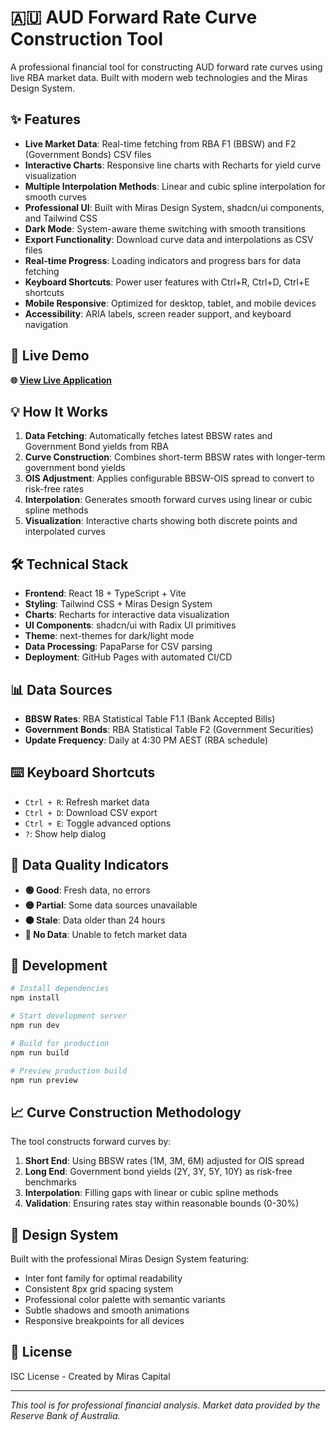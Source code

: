 # 🇦🇺 AUD Forward Rate Curve Construction Tool

A professional financial tool for constructing AUD forward rate curves using live RBA market data. Built with modern web technologies and the Miras Design System.

## ✨ Features

- **Live Market Data**: Real-time fetching from RBA F1 (BBSW) and F2 (Government Bonds) CSV files  
- **Interactive Charts**: Responsive line charts with Recharts for yield curve visualization
- **Multiple Interpolation Methods**: Linear and cubic spline interpolation for smooth curves
- **Professional UI**: Built with Miras Design System, shadcn/ui components, and Tailwind CSS
- **Dark Mode**: System-aware theme switching with smooth transitions
- **Export Functionality**: Download curve data and interpolations as CSV files
- **Real-time Progress**: Loading indicators and progress bars for data fetching
- **Keyboard Shortcuts**: Power user features with Ctrl+R, Ctrl+D, Ctrl+E shortcuts
- **Mobile Responsive**: Optimized for desktop, tablet, and mobile devices
- **Accessibility**: ARIA labels, screen reader support, and keyboard navigation

## 🚀 Live Demo

**🌐 [View Live Application](https://mirascapital.github.io/curve/)**

## 💡 How It Works

1. **Data Fetching**: Automatically fetches latest BBSW rates and Government Bond yields from RBA
2. **Curve Construction**: Combines short-term BBSW rates with longer-term government bond yields
3. **OIS Adjustment**: Applies configurable BBSW-OIS spread to convert to risk-free rates
4. **Interpolation**: Generates smooth forward curves using linear or cubic spline methods
5. **Visualization**: Interactive charts showing both discrete points and interpolated curves

## 🛠 Technical Stack

- **Frontend**: React 18 + TypeScript + Vite
- **Styling**: Tailwind CSS + Miras Design System
- **Charts**: Recharts for interactive data visualization  
- **UI Components**: shadcn/ui with Radix UI primitives
- **Theme**: next-themes for dark/light mode
- **Data Processing**: PapaParse for CSV parsing
- **Deployment**: GitHub Pages with automated CI/CD

## 📊 Data Sources

- **BBSW Rates**: RBA Statistical Table F1.1 (Bank Accepted Bills)
- **Government Bonds**: RBA Statistical Table F2 (Government Securities)
- **Update Frequency**: Daily at 4:30 PM AEST (RBA schedule)

## ⌨️ Keyboard Shortcuts

- `Ctrl + R`: Refresh market data
- `Ctrl + D`: Download CSV export
- `Ctrl + E`: Toggle advanced options
- `?`: Show help dialog

## 🎯 Data Quality Indicators

- **🟢 Good**: Fresh data, no errors
- **🟡 Partial**: Some data sources unavailable  
- **🟠 Stale**: Data older than 24 hours
- **🔴 No Data**: Unable to fetch market data

## 🔧 Development

```bash
# Install dependencies
npm install

# Start development server
npm run dev

# Build for production
npm run build

# Preview production build
npm run preview
```

## 📈 Curve Construction Methodology

The tool constructs forward curves by:

1. **Short End**: Using BBSW rates (1M, 3M, 6M) adjusted for OIS spread
2. **Long End**: Government bond yields (2Y, 3Y, 5Y, 10Y) as risk-free benchmarks  
3. **Interpolation**: Filling gaps with linear or cubic spline methods
4. **Validation**: Ensuring rates stay within reasonable bounds (0-30%)

## 🎨 Design System

Built with the professional Miras Design System featuring:
- Inter font family for optimal readability
- Consistent 8px grid spacing system
- Professional color palette with semantic variants
- Subtle shadows and smooth animations
- Responsive breakpoints for all devices

## 📄 License

ISC License - Created by Miras Capital

---

*This tool is for professional financial analysis. Market data provided by the Reserve Bank of Australia.*